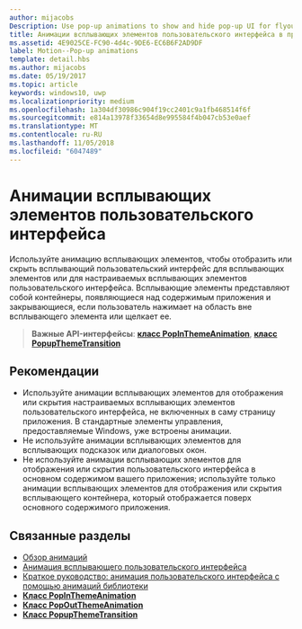 ```yaml
---
author: mijacobs
Description: Use pop-up animations to show and hide pop-up UI for flyouts or custom pop-up UI elements. Pop-up elements are containers that appear over the app's content and are dismissed if the user taps or clicks outside of the pop-up element.
title: Анимации всплывающих элементов пользовательского интерфейса в приложениях UWP
ms.assetid: 4E9025CE-FC90-4d4c-9DE6-EC6B6F2AD9DF
label: Motion--Pop-up animations
template: detail.hbs
ms.author: mijacobs
ms.date: 05/19/2017
ms.topic: article
keywords: windows10, uwp
ms.localizationpriority: medium
ms.openlocfilehash: 1a304df30986c904f19cc2401c9a1fb468514f6f
ms.sourcegitcommit: e814a13978f33654d8e995584f4b047cb53e0aef
ms.translationtype: MT
ms.contentlocale: ru-RU
ms.lasthandoff: 11/05/2018
ms.locfileid: "6047489"
---
```

# <a name="pop-up-ui-animations"></a>Анимации всплывающих элементов пользовательского интерфейса



Используйте анимацию всплывающих элементов, чтобы отобразить или скрыть всплывающий пользовательский интерфейс для всплывающих элементов или для настраиваемых всплывающих элементов пользовательского интерфейса. Всплывающие элементы представляют собой контейнеры, появляющиеся над содержимым приложения и закрывающиеся, если пользователь нажимает на область вне всплывающего элемента или щелкает ее.

> **Важные API-интерфейсы**: [**класс PopInThemeAnimation**](https://msdn.microsoft.com/library/windows/apps/br210383), [**класс PopupThemeTransition**](https://msdn.microsoft.com/library/windows/apps/hh969172)


## <a name="dos-and-donts"></a>Рекомендации


-   Используйте анимации всплывающих элементов для отображения или скрытия настраиваемых всплывающих элементов пользовательского интерфейса, не включенных в саму страницу приложения. В стандартные элементы управления, предоставляемые Windows, уже встроены анимации.
-   Не используйте анимации всплывающих элементов для всплывающих подсказок или диалоговых окон.
-   Не используйте анимации всплывающих элементов для отображения или скрытия пользовательского интерфейса в основном содержимом вашего приложения; используйте только анимации всплывающих элементов для отображения или скрытия всплывающего контейнера, который отображается поверх основного содержимого приложения.

## <a name="related-articles"></a>Связанные разделы

* [Обзор анимаций](https://msdn.microsoft.com/library/windows/apps/mt187350)
* [Анимация всплывающего пользовательского интерфейса](https://msdn.microsoft.com/library/windows/apps/xaml/jj649433)
* [Краткое руководство: анимация пользовательского интерфейса с помощью анимаций библиотеки](https://msdn.microsoft.com/library/windows/apps/xaml/hh452703)
* [**Класс PopInThemeAnimation**](https://msdn.microsoft.com/library/windows/apps/br210383)
* [**Класс PopOutThemeAnimation**](https://msdn.microsoft.com/library/windows/apps/br210391)
* [**Класс PopupThemeTransition**](https://msdn.microsoft.com/library/windows/apps/hh969172)

 

 




